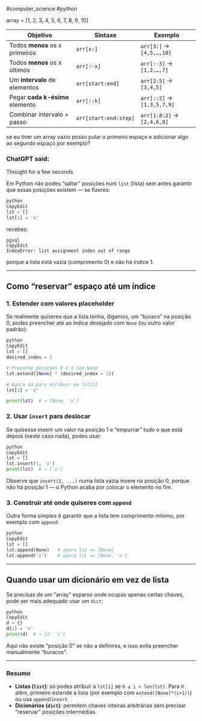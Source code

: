 #computer_science #python

array = [1,  2,  3,  4, 5, 6, 7, 8, 9, 10]

|Objetivo|Sintaxe|Exemplo|
|---|---|---|
|Todos **menos** os x primeiros|`arr[x:]`|`arr[3:]` → `[4,5,…,10]`|
|Todos **menos** os x últimos|`arr[:-x]`|`arr[:-3]` → `[1,2,…,7]`|
|Um **intervalo** de elementos|`arr[start:end]`|`arr[2:5]` → `[3,4,5]`|
|Pegar **cada k-ésimo** elemento|`arr[::k]`|`arr[::2]` → `[1,3,5,7,9]`|
|Combinar intervalo + passo|`arr[start:end:step]`|`arr[1:8:2]` → `[2,4,6,8]`|


se eu tiver um array vazio posso pular o primeiro espaço e adicionar algo ao segundo espaço por exemplo?

### ChatGPT said:

Thought for a few seconds

Em Python não podes “saltar” posições num `list` (lista) sem antes garantir que essas posições existem — se fizeres:

```python
python
CopyEdit
lst = []
lst[1] = 'x'

```

recebes:

```
pgsql
CopyEdit
IndexError: list assignment index out of range

```

porque a lista está vazia (comprimento 0) e não há índice 1.

---

## Como “reservar” espaço até um índice

### 1. Estender com valores placeholder

Se realmente quiseres que a lista tenha, digamos, um “buraco” na posição 0, podes preencher até ao índice desejado com `None` (ou outro valor padrão):

```python
python
CopyEdit
lst = []
desired_index = 1

# Preenche posições 0 e 1 com None
lst.extend([None] * (desired_index + 1))

# Agora dá para atribuir em lst[1]
lst[1] = 'x'

print(lst)  # → [None, 'x']

```

### 2. Usar `insert` para deslocar

Se quisesse inserir um valor na posição 1 e “empurrar” tudo o que está depois (neste caso nada), podes usar:

```python
python
CopyEdit
lst = []
lst.insert(1, 'x')
print(lst)  # → ['x']

```

Observe que `insert(1, ...)` numa lista vazia insere na posição 0, porque não há posição 1 — o Python acaba por colocar o elemento no fim.

### 3. Construir até onde quiseres com `append`

Outra forma simples é garantir que a lista tem comprimento mínimo, por exemplo com `append`:

```python
python
CopyEdit
lst = []
lst.append(None)   # agora lst == [None]
lst.append('x')    # agora lst == [None, 'x']

```

---

## Quando usar um dicionário em vez de lista

Se precisas de um “array” esparso onde ocupas apenas certas chaves, pode ser mais adequado usar um `dict`:

```python
python
CopyEdit
d = {}
d[1] = 'x'
print(d)  # → {1: 'x'}

```

Aqui não existe “posição 0” se não a definires, e isso evita preencher manualmente “buracos”.

---

### Resumo

- **Listas (`list`)**: só podes atribuir a `lst[i]` se `0 ≤ i < len(lst)`. Para ir além, primeiro estende a lista (por exemplo com `extend([None]*(i+1))`) ou usa `append`/`insert`.
- **Dicionários (`dict`)**: permitem chaves inteiras arbitrárias sem precisar “reservar” posições intermédias.